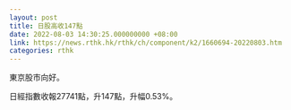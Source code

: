 ```yaml
---
layout: post
title: 日股高收147點
date: 2022-08-03 14:30:25.000000000 +08:00
link: https://news.rthk.hk/rthk/ch/component/k2/1660694-20220803.htm
categories: rthk
---
```


東京股市向好。

日經指數收報27741點，升147點，升幅0.53%。
